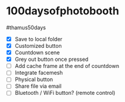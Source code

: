 # 100daysofphotobooth
#thamus50days
* [x] Save to local folder
* [x] Customized button
* [x] Countdown scene
* [x] Grey out button once pressed
* [ ] Add cache frame at the end of countdown
* [ ] Integrate facemesh
* [ ] Physical button
* [ ] Share file via email
* [ ] Bluetooth / WiFi button? (remote control)
